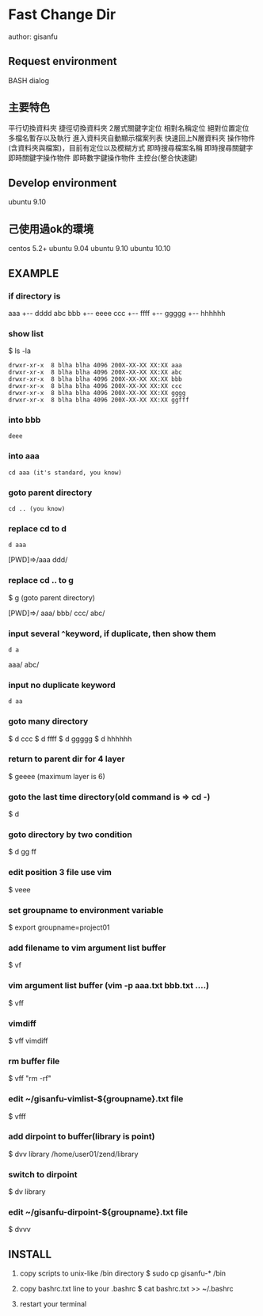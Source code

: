 # Fast Change Dir #

author: gisanfu

## Request environment

BASH
dialog

## 主要特色

平行切換資料夾 
捷徑切換資料夾 
2層式關鍵字定位 
相對名稱定位 
絕對位置定位 
多檔名暫存以及執行 
進入資料夾自動顯示檔案列表 
快速回上N層資料夾 
操作物件(含資料夾與檔案)，目前有定位以及模糊方式 
即時搜尋檔案名稱 
即時搜尋關鍵字 
即時關鍵字操作物件 
即時數字鍵操作物件 
主控台(整合快速鍵) 

## Develop environment

ubuntu 9.10

## 己使用過ok的環境

centos 5.2+ 
ubuntu 9.04 
ubuntu 9.10 
ubuntu 10.10 

## EXAMPLE

### if directory is

aaa
   +-- dddd
abc
bbb
   +-- eeee
ccc
   +-- ffff
           +-- ggggg
		            +-- hhhhhh

### show list

$ ls -la 

	drwxr-xr-x  8 blha blha 4096 200X-XX-XX XX:XX aaa
	drwxr-xr-x  8 blha blha 4096 200X-XX-XX XX:XX abc
	drwxr-xr-x  8 blha blha 4096 200X-XX-XX XX:XX bbb
	drwxr-xr-x  8 blha blha 4096 200X-XX-XX XX:XX ccc
	drwxr-xr-x  8 blha blha 4096 200X-XX-XX XX:XX gggg
	drwxr-xr-x  8 blha blha 4096 200X-XX-XX XX:XX ggfff

### into bbb

	deee

### into aaa

	cd aaa (it's standard, you know)

### goto parent directory

	cd .. (you know)

### replace cd to d

	d aaa

[PWD]=>/aaa 
ddd/ 

### replace cd .. to g

$ g (goto parent directory)

[PWD]=>/
aaa/ bbb/ ccc/ abc/

### input several `^`keyword, if duplicate, then show them 

	d a

aaa/
abc/

### input no duplicate keyword

	d aa

### goto many directory

$ d ccc
$ d ffff
$ d ggggg
$ d hhhhhh

### return to parent dir for 4 layer

$ geeee (maximum layer is 6)

### goto the last time directory(old command is => cd -)

$ d

### goto directory by two condition

$ d gg ff

### edit position 3 file use vim

$ veee

### set groupname to environment variable

$ export groupname=project01

### add filename to vim argument list buffer

$ vf

### vim argument list buffer (vim -p aaa.txt bbb.txt ....)

$ vff

### vimdiff

$ vff vimdiff

### rm buffer file

$ vff "rm -rf"

### edit ~/gisanfu-vimlist-${groupname}.txt file

$ vfff

### add dirpoint to buffer(library is point)

$ dvv library /home/user01/zend/library

### switch to dirpoint

$ dv library

### edit ~/gisanfu-dirpoint-${groupname}.txt file

$ dvvv

## INSTALL

1. copy scripts to unix-like /bin directory
$ sudo cp gisanfu-* /bin

2. copy bashrc.txt line to your .bashrc
$ cat bashrc.txt >> ~/.bashrc

3. restart your terminal
